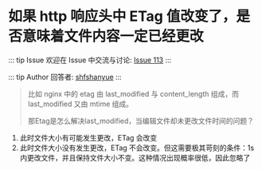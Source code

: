 # 如果 http 响应头中 ETag 值改变了，是否意味着文件内容一定已经更改



::: tip Issue 
 欢迎在 Issue 中交流与讨论: [Issue 113](https://github.com/shfshanyue/Daily-Question/issues/113) 
:::

::: tip Author 
回答者: [shfshanyue](https://github.com/shfshanyue) 
:::

> 比如 nginx 中的 etag 由 last_modified 与 content_length 组成，而 last_modified 又由 mtime 组成。
> 
> 那Etag是怎么解决last_modified，当编辑文件却未更改文件时间的问题？

1. 此时文件大小有可能发生更改，ETag 会改变
1. 此时文件大小没有发生更改，ETag 不会改变。但这需要极其苛刻的条件：1s 内更改文件，并且保持文件大小不变。这种情况出现概率很低，因此忽略了